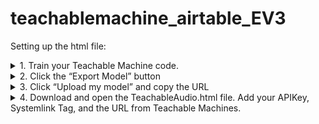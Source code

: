 # teachablemachine_airtable_EV3

Setting up the html file:
<details>
<summary>1.	Train your Teachable Machine code. </summary>



![Getting started](/images/getstarted.png)

</br>
</br>
</details>
 
<details>
<summary> 2.	Click the “Export Model” button</summary>

<h3></h3>
</br>
</br> 

![login screen](/images/airtable_welcome.png)

</br>
</br>
</details>
 
<details>
<summary>3.	Click “Upload my model” and copy the URL  </summary>

<h3> 1.	Train your Teachable Machine code.</h3>
</br>
</br> 

![login screen](/images/airtable_welcome.png)

</br>
</br>
</details>

<details>
<summary> 4.	Download and open the TeachableAudio.html file. Add your APIKey, Systemlink Tag, and the URL from Teachable Machines. </summary>

<h3>
 </h3>
</br>
</br> 

![login screen](/images/airtable_welcome.png)

</br>
</br>
</details>

